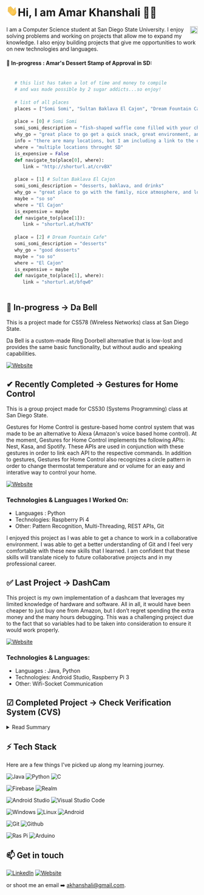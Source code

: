 
# <img src="https://raw.githubusercontent.com/ABSphreak/ABSphreak/master/gifs/Hi.gif" width="30px">Hi, I am Amar Khanshali 🐱‍💻

<img src="https://tenor.com/view/rubber-bones-rb-running-man-dance-3d-gif-17657674.gif" align="right" width="20" height="20" /> I am a Computer Science student at San Diego State University. I enjoy solving problems and working on projects that allow me to expand my knowledge. I also enjoy building projects that give me opportunities to work on new technologies and languages. 

#### 🚧 In-progress : Amar's Dessert Stamp of Approval in SD:

```python

   # this list has taken a lot of time and money to compile
   # and was made possible by 2 sugar addicts...so enjoy!
   
   # list of all places
   places = ["Somi Somi", "Sultan Baklava El Cajon", "Dream Fountain Cafe"]
   
   place = [0] # Somi Somi
   somi_somi_description = "fish-shaped waffle cone filled with your choice of filling and topped with soft serve"
   why_go = "great place to go get a quick snack, great environment, and nice employees"
   info = "there are many locations, but I am including a link to the one near me"
   where = "multiple locations throught SD"
   is_expensive = False
   def navigate_to(place[0], where):
      link = "http://shorturl.at/crvBX"
   
   place = [1] # Sultan Baklava El Cajon
   somi_somi_description = "desserts, baklava, and drinks"
   why_go = "great place to go with the family, nice atmosphere, and looks very nice"
   maybe = "so so"
   where = "El Cajon"
   is_expensive = maybe
   def navigate_to(place[1]):
      link = "shorturl.at/hvKT6"
      
   place = [2] # Dream Fountain Cafe"
   somi_somi_description = "desserts"
   why_go = "good desserts"
   maybe = "so so"
   where = "El Cajon"                                                                        
   is_expensive = maybe
   def navigate_to(place[1], where):
      link = "shorturl.at/bfqw0"
      
```

## 🚧 In-progress &#8594; Da Bell

This is a project made for CS578 (Wireless Networks) class at San Diego State.

Da Bell is a custom-made Ring Doorbell alternative that is low-lost and provides the same basic functionality, but without audio and speaking capabilities.

[![Website](https://img.shields.io/badge/Da%20Bell-See%20Code%20%26%20Overview-yellowgreen)](https://github.com/Amark18/Da-Bell)

## ✔ Recently Completed &#8594; Gestures for Home Control

This is a group project made for CS530 (Systems Programming) class at San Diego State.

Gestures for Home Control is gesture-based home control system that was made to be an alternative to Alexa (Amazon's voice based home control). At the moment, Gestures for Home Control implements the following APIs: Nest, Kasa, and Spotify. These APIs are used in conjunction with these gestures in order to link each API to the respective commands. In addition to gestures, Gestures for Home Control also recognizes a circle pattern in order to change thermostat temperature and or volume for an easy and interative way to control your home.
  
[![Website](https://img.shields.io/badge/Gestures%20for%20Home%20Control-See%20Code%20and%20Overview-yellow)](https://github.com/Zracano/Gesture-Recognition)

### Technologies & Languages I Worked On: 
- Languages   : Python
- Technologies: Raspberry Pi 4
- Other: Pattern Recognition, Multi-Threading, REST APIs, Git

I enjoyed this project as I was able to get a chance to work in a collaborative environment. I was able to get a better understanding of Git and I feel very comfortable with these new skills that I learned. I am confident that these skills will translate nicely to future collaborative projects and in my professional career.

## ✅ Last Project &#8594; DashCam

This project is my own implementation of a dashcam that leverages my limited knowledge of hardware and software. All in all, it would have been cheaper to just buy one from Amazon, but I don’t regret spending the extra money and the many hours debugging. This was a challenging project due to the fact that so variables had to be taken into consideration to ensure it would work properly.
  
[![Website](https://img.shields.io/badge/DashCam-Read%2C%20Analyze%20Code%2C%20%26%20View%20Demo-blue)](https://github.com/Amark18/DashCam)

### Technologies & Languages: 
- Languages   : Java, Python
- Technologies: Android Studio, Raspberry Pi 3
- Other: Wifi-Socket Communication  

 ## ☑ Completed Project &#8594; Check Verification System (CVS)
<details><summary>Read Summary</summary>  
This system will make it easier for gas stations that cash checks to save customer information. Using this information, cashiers can easily look up customer information using a phone number or by name. In addition, cashiers can utilize NFC cards so that next time they try to cash a check, all they have to do is tap with their card and their information pops up for the cashier to see.

Check Verification System works offline in case of a bad wifi connection or when wifi is temporarily down, ensuring that check cashing remain operational and customer data can be accessed at all times.
  
[![Website](https://img.shields.io/badge/CVS-Read%2C%20Analyze%20Code%2C%20%26%20View%20Demo-orange)](https://github.com/Amark18/Oasis-Check-System)
  
### Technologies & Languages (CVS): 
- Languages   : Java
- Technologies: Android Studio, Firebase (Authentication, Firestore, Storage)
- Other : Near Field Communication (NFC)  
</details>

## ⚡ Tech Stack

Here are a few things I've picked up along my learning journey.

![Java](https://img.shields.io/badge/Java-ED8B00?style=for-the-badge&logo=java&logoColor=white) ![Python](https://img.shields.io/badge/-Python-000?style=for-the-badge&logo=python) ![C](https://img.shields.io/badge/c-%2300599C.svg?style=for-the-badge&logo=c&logoColor=white) 

![Firebase](https://img.shields.io/badge/Firebase-039BE5?style=for-the-badge&logo=Firebase&logoColor=white) ![Realm](https://img.shields.io/badge/Realm-39477F?style=for-the-badge&logo=realm&logoColor=white)

![Android Studio](https://img.shields.io/badge/Android%20Studio-3DDC84.svg?style=for-the-badge&logo=android-studio&logoColor=white) ![Visual Studio Code](https://img.shields.io/badge/Visual%20Studio%20Code-0078d7.svg?style=for-the-badge&logo=visual-studio-code&logoColor=white)

![Windows](https://img.shields.io/badge/Windows-0078D6?style=for-the-badge&logo=windows&logoColor=white) ![Linux](https://img.shields.io/badge/Linux-FCC624?style=for-the-badge&logo=linux&logoColor=black) ![Android](https://img.shields.io/badge/Android-3DDC84?style=for-the-badge&logo=android&logoColor=white)

![Git](https://img.shields.io/badge/git%20-%23F05033.svg?&style=for-the-badge&logo=git&logoColor=white) ![Github](https://img.shields.io/badge/github%20-%23121011.svg?&style=for-the-badge&logo=github&logoColor=white)
 
![Ras Pi](https://img.shields.io/badge/-Raspberry%20Pi-C51A4A?style=for-the-badge&logo=Raspberry-Pi) ![Arduino](https://img.shields.io/badge/-Arduino-00979D?style=for-the-badge&logo=Arduino&logoColor=white)  
## 📫 Get in touch
[![LinkedIn](https://img.shields.io/badge/LinkedIn-0077B5?style=for-the-badge&logo=linkedin&logoColor=white)](https://in.linkedin.com/in/amarkhanshali)    [![Website](https://img.shields.io/badge/Website-Check%20out%20my%20website-blue)](https://www.amarkhanshali.me)


 or shoot me an email ➡️ akhanshali@gmail.com.
